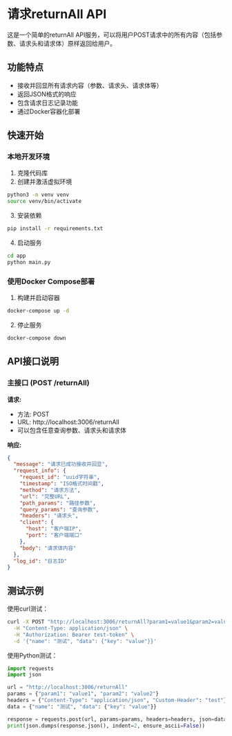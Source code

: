# 请求returnAll API

这是一个简单的returnAll API服务，可以将用户POST请求中的所有内容（包括参数、请求头和请求体）原样返回给用户。

## 功能特点

- 接收并回显所有请求内容（参数、请求头、请求体等）
- 返回JSON格式的响应
- 包含请求日志记录功能
- 通过Docker容器化部署

## 快速开始

### 本地开发环境

1. 克隆代码库
2. 创建并激活虚拟环境
```bash
python3 -m venv venv
source venv/bin/activate
```

3. 安装依赖
```bash
pip install -r requirements.txt
```

4. 启动服务
```bash
cd app
python main.py
```

### 使用Docker Compose部署

1. 构建并启动容器
```bash
docker-compose up -d
```

2. 停止服务
```bash
docker-compose down
```

## API接口说明

### 主接口 (POST /returnAll)

**请求:**
- 方法: POST
- URL: http://localhost:3006/returnAll
- 可以包含任意查询参数、请求头和请求体

**响应:**
```json
{
  "message": "请求已成功接收并回显",
  "request_info": {
    "request_id": "uuid字符串",
    "timestamp": "ISO格式时间戳",
    "method": "请求方法",
    "url": "完整URL",
    "path_params": "路径参数",
    "query_params": "查询参数",
    "headers": "请求头",
    "client": {
      "host": "客户端IP",
      "port": "客户端端口"
    },
    "body": "请求体内容"
  },
  "log_id": "日志ID"
}
```

## 测试示例

使用curl测试：

```bash
curl -X POST "http://localhost:3006/returnAll?param1=value1&param2=value2" \
  -H "Content-Type: application/json" \
  -H "Authorization: Bearer test-token" \
  -d '{"name": "测试", "data": {"key": "value"}}'
```

使用Python测试：

```python
import requests
import json

url = "http://localhost:3006/returnAll"
params = {"param1": "value1", "param2": "value2"}
headers = {"Content-Type": "application/json", "Custom-Header": "test"}
data = {"name": "测试", "data": {"key": "value"}}

response = requests.post(url, params=params, headers=headers, json=data)
print(json.dumps(response.json(), indent=2, ensure_ascii=False))
``` 